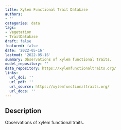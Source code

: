 ```yaml
---
title: Xylem Functional Trait Database
authors:
- ''
categories: data
tags:
- Vegetation
- TraitDatabase
draft: false
featured: false
date: '2022-05-16'
lastmod: '2022-05-16'
summary: Observations of xylem functional traits.
model_repository: ''
data_repository: https://xylemfunctionaltraits.org/
links:
  url_doi: ''
  url_pdf: ''
  url_source: https://xylemfunctionaltraits.org/
  url_docs: ''
---
```


## Description

Observations of xylem functional traits.

